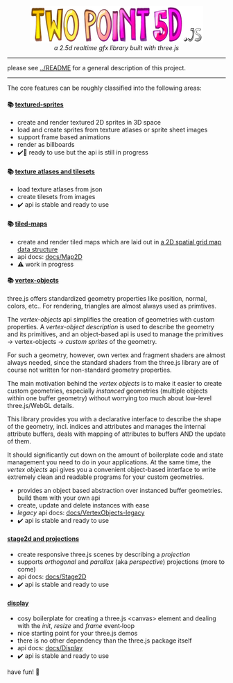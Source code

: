 <p align="center">
  <img width="400" height="84" src="twopoint5d-logo.png">
	<br>
  <em>a 2.5d realtime gfx library built with three.js</em>
</p>

---

please see [../README](../../README.md) for a general description of this project.

---

The core features can be roughly classified into the following areas:

#### 📚 [textured-sprites](src/sprites/)
- create and render textured 2D sprites in 3D space
- load and create sprites from texture atlases or sprite sheet images
- support frame based animations
- render as billboards
- :heavy_check_mark::rocket: ready to use but the api is still in progress

#### 📚 [texture atlases and tilesets](src/vertexObjects/)
- load texture atlases from json
- create tilesets from images
- :heavy_check_mark: api is stable and ready to use

#### 📚 [tiled-maps](src/tiledMaps/)
- create and render tiled maps which are laid out in [a 2D spatial grid map data structure](../../docs/Map2D.md)
- api docs: [docs/Map2D](../../docs/Map2D.md)
- :warning: work in progress

#### 📚 [vertex-objects](src/vertexObjects/)

three.js offers standardized geometry properties like position, normal, colors, etc.. For rendering, triangles are almost always used as primtives.

The _vertex-objects_ api simplifies the creation of geometries with custom properties. A _vertex-object description_ is used to describe the geometry and its primitives, and an object-based api is used to manage the primitives &rarr; vertex-objects &rarr; _custom sprites_ of the geometry.

For such a geometry, however, own vertex and fragment shaders are almost always needed, since the standard shaders from the three.js library are of course not written for non-standard geometry properties.

The main motivation behind the _vertex objects_ is to make it easier to create custom geometries, especially _instanced_ geometries (multiple objects within one buffer geometry) without worrying too much about low-level three.js/WebGL details.

This library provides you with a declarative interface to describe the shape of the geometry, incl. indices and attributes and manages the internal attribute buffers, deals with mapping of attributes to buffers AND the update of them.
  
It should significantly cut down on the amount of boilerplate code and state management you need to do in your applications. At the same time, the _vertex objects_ api gives you a convenient object-based interface to write extremely clean and readable programs for your custom geometries.

- provides an object based abstraction over instanced buffer geometries. build them with your own api
- create, update and delete instances with ease
- _legacy_ api docs: [docs/VertexObjects-legacy](../../docs/VertexObjects-legacy.md)
- :heavy_check_mark: api is stable and ready to use

#### [stage2d and projections](src/stage/)
- create responsive three.js scenes by describing a _projection_
- supports _orthogonal_ and _parallax_ (aka _perspective_) projections (more to come)
- api docs: [docs/Stage2D](../../docs/Stage2D.md)
- :heavy_check_mark: api is stable and ready to use

#### [display](src/display/)
- cosy boilerplate for creating a three.js &lt;canvas&gt; element and dealing with the _init_, _resize_ and _frame_ event&#x2011;loop
- nice starting point for your three.js demos
- there is no other dependency than the three.js package itself
- api docs: [docs/Display](../../docs/Display.md)
- :heavy_check_mark: api is stable and ready to use

have fun!
:rocket:

